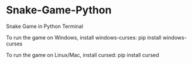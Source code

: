 # Snake-Game-Python
Snake Game in Python Terminal

To run the game on Windows, install windows-curses:
pip install windows-curses

To run the game on Linux/Mac, install cursed:
pip install cursed
